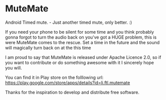 MuteMate
========

Android Timed mute. - Just another timed mute, only better. :)

If you need your phone to be silent for some time and you think probably gonna 
forgot to turn the audio back on you've got a HUGE problem, this is were MuteMate comes to the rescue. 
Set a time in the future and the sound will magically turn back on at the this time

I am proud to say that MuteMate is released under Apache Licence 2.0, so if you want to contribute or
do something awesome with it I sincerely hope you will. 

You can find it in Play store on the folllowing url:
https://play.google.com/store/apps/details?id=li.ftl.mutemate

Thanks for the inspiration to develop and distribute free software.
